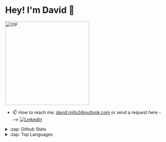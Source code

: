 # Hey! I'm David 👋

<img align='center' height="270px" alt="GIF" src="https://i.pinimg.com/originals/e4/26/70/e426702edf874b181aced1e2fa5c6cde.gif" />

- 📫 How to reach me:  david.mills2@outlook.com or send a request here --->
<a href="https://www.linkedin.com/in/david-m-mills/"><img src="https://img.shields.io/badge/linkedin-%230077B5.svg?&style=for-the-badge&logo=linkedin&logoColor=white" alt="LinkedIn" /></a>&nbsp;


<details>
  <summary>:zap: Github Stats</summary>

  <img align="left" alt="Mills Github Stats" src="https://github-readme-stats-git-master-davids-projects-3665cbf8.vercel.app/api/?username=Mills923&count_private=true&theme=tokyonight&showicons=true" />
</details>

<details>
  <summary>:zap: Top Languages</summary>

  <img align="left" alt="Mills Languages" src="https://github-readme-stats-git-master-davids-projects-3665cbf8.vercel.app/api/top-langs/?username=Mills923&langs_count=5&theme=tokyonight&size_weight=0.5&count_weight=0.5" />
  
</details>
